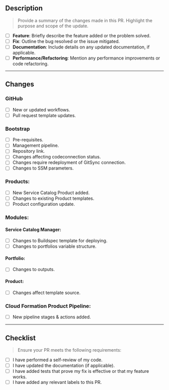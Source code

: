 ## Description

> Provide a summary of the changes made in this PR. Highlight the purpose and scope of the update.

- [ ] **Feature**: Briefly describe the feature added or the problem solved.
- [ ] **Fix**: Outline the bug resolved or the issue mitigated.
- [ ] **Documentation**: Include details on any updated documentation, if applicable.
- [ ] **Performance/Refactoring**: Mention any performance improvements or code refactoring.

---

## Changes

### GitHub
  - [ ] New or updated workflows.
  - [ ] Pull request template updates.

### **Bootstrap**
  - [ ] Pre-requisites.
  - [ ] Management pipeline.
  - [ ] Repository link.
  - [ ] Changes affecting codeconnection status.
  - [ ] Changes require redeployment of GitSync connection.
  - [ ] Changes to SSM parameters.

### **Products**:
 - [ ] New Service Catalog Product added.
 - [ ] Changes to existing Product templates.
 - [ ] Product configuration update.

### **Modules**:
#### **Service Catalog Manager**:
  - [ ] Changes to Buildspec template for deploying.
  - [ ] Changes to portfolios variable structure.
#### **Portfolio**:
  - [ ] Changes to outputs.
#### **Product**:
  - [ ] Changes affect template source.

### **Cloud Formation Product Pipeline**:
  - [ ] New pipeline stages & actions added.

---

## Checklist

> Ensure your PR meets the following requirements:

- [ ] I have performed a self-review of my code.
- [ ] I have updated the documentation (if applicable).
- [ ] I have added tests that prove my fix is effective or that my feature works.
- [ ] I have added any relevant labels to this PR.
